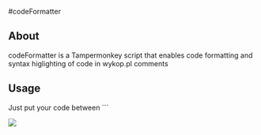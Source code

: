 #codeFormatter

## About

codeFormatter is a Tampermonkey script that enables code formatting
and syntax higlighting of code in wykop.pl comments

## Usage

Just put your code between \`\`\`

![](http://i.imgur.com/VfDwfBV.gif)
